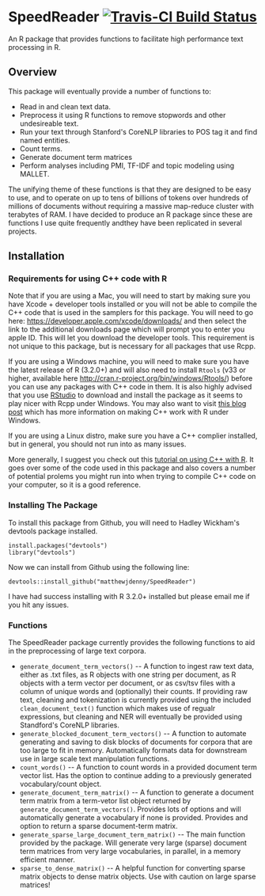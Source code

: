 # SpeedReader [![Travis-CI Build Status](https://travis-ci.org/matthewjdenny/SpeedReader.svg?branch=master)](https://travis-ci.org/matthewjdenny/SpeedReader)
An R package that provides functions to facilitate high performance text processing in R.

## Overview
This package will eventually provide a number of functions to:

  * Read in and clean text data.
  * Preprocess it using R functions to remove stopwords and other undesireable text.
  * Run your text through Stanford's CoreNLP libraries to POS tag it and find named entities.
  * Count terms.
  * Generate document term matrices
  * Perform analyses including PMI, TF-IDF and topic modeling using MALLET. 

The unifying theme of these functions is that they are designed to be easy
to use, and to operate on up to tens of billions of tokens over hundreds of millions of 
documents without requiring a massive map-reduce cluster with terabytes of RAM. I have decided
to produce an R package since these are functions I use quite frequently andthey have been replicated
in several projects.

## Installation

### Requirements for using C++ code with R

Note that if you are using a Mac, you will need to start by making sure you have Xcode + developer tools installed or you will not be able to compile the C++ code that is used in the samplers for this package. You will need to go here: <https://developer.apple.com/xcode/downloads/> and then select the link to the additional downloads page which will prompt you to enter you apple ID. This will let you download the developer tools. This requirement is not unique to this package, but is necessary for all packages that use Rcpp.  
  
If you are using a Windows machine, you will need to make sure you have the latest release of R (3.2.0+) and will also need to install `Rtools` (v33 or higher, available here <http://cran.r-project.org/bin/windows/Rtools/>)  before you can use any packages with C++ code in them. It is also highly advised that you use [RStudio](http://www.rstudio.com/) to download and install the package as it seems to play nicer with Rcpp under Windows. You may also want to visit [this blog post](https://cdrv.wordpress.com/2013/01/12/getting-compilers-to-work-with-rcpp-rcpparmadillo/) which has more information on making C++ work with R under Windows. 
  
If you are using a Linux distro, make sure you have a C++ complier installed, but in general, you should not run into as many issues. 

More generally, I suggest you check out this [tutorial on using C++ with R](http://www.mjdenny.com/Rcpp_Intro.html). It goes over some of the code used in this package and also covers a number of potential prolems you might run into when trying to compile C++ code on your computer, so it is a good reference. 

### Installing The Package
  
To install this package from Github, you will need to Hadley Wickham's devtools package installed.

    install.packages("devtools")
    library("devtools")
    
Now we can install from Github using the following line:

    devtools::install_github("matthewjdenny/SpeedReader")

I have  had success installing with R 3.2.0+ installed but please email me if you hit any issues.

### Functions

The SpeedReader package currently provides the following functions to aid in the preprocessing of large text corpora.

* `generate_document_term_vectors()` -- A function to ingest raw text data, either as .txt files, as R objects with one string per document, as R objects with a term vector per document, or as csv/tsv files with a column of unique words and (optionally) their counts. If providing raw text, cleaning and tokenization is currently provided using the included `clean_document_text()` function which makes use of regualr expressions, but cleaning and NER will eventually be provided using Standford's CoreNLP libraries.
* `generate_blocked_document_term_vectors()` -- A function to automate generating and saving to disk blocks of documents for corpora that are too large to fit in memory. Automatically formats data for downstream use in large scale text manipulation functions.
* `count_words()` -- A function to count words in a provided document term vector list. Has the option to continue adding to a previously generated vocabulary/count object.
* `generate_document_term_matrix()` -- A function to generate a document term matrix from a term-vetor list object returned by `generate_document_term_vectors()`. Provides lots of options and will automatically generate a vocabulary if none is provided. Provides and option to return a sparse document-term matrix.
* `generate_sparse_large_document_term_matrix()` -- The main function provided by the package. Will generate very large (sparse) document term matrices from very large vocabularies, in parallel, in a memory efficient manner. 
* `sparse_to_dense_matrix()` -- A helpful function for converting sparse matrix objects to dense matrix objects. Use with caution on large sparse matrices!



